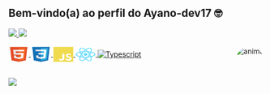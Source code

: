 ## Bem-vindo(a) ao perfil do Ayano-dev17 🤓

 <div>
   <a href="https://github.com/Ayano-dev17">
   <img height="180em" src="https://github-readme-stats.vercel.app/api?username=Ayano-dev17&show_icons=true&theme=tokyonight&include_all_commits=true&count_private=true"/>
   <img height="180em" src="https://github-readme-stats.vercel.app/api/top-langs/?username=Ayano-dev17&layout=compact&langs_count=6&theme=tokyonight"/>

</div>
<div style="display: inline_block"><br>
  <img align="center" alt="HTML" height="30" width="40" src="https://raw.githubusercontent.com/devicons/devicon/master/icons/html5/html5-original.svg">
  <img align="center" alt="CSS" height="30" width="40" src="https://raw.githubusercontent.com/devicons/devicon/master/icons/css3/css3-original.svg">
  <img align="center" alt="Js" height="30" width="40" src="https://raw.githubusercontent.com/devicons/devicon/master/icons/javascript/javascript-plain.svg">
  <img align="center" alt="React" height="30" width="40" src="https://raw.githubusercontent.com/devicons/devicon/master/icons/react/react-original.svg"> 
  <img align="center" alt="Typescript" height="30" width="40" src="https://cdn.jsdelivr.net/gh/devicons/devicon/icons/typescript/typescript-original.svg" />
          
  <img align="right" alt="anime" height="150" style="border-radius:50px;" src="https://viacarreira.com/wp-content/uploads/2015/09/apresentacao-de-tcc-15-dicas-uteis-para-voce-arrasar-10.gif">
</div>
 
 <br>

 
<div> 
  
 <a href="https://www.instagram.com/ayano_dev17/" target="_blank"><img src="https://img.shields.io/badge/-Instagram-%23E4405F?style=for-the-badge&logo=instagram&logoColor=white" target="_blank"></a>


</div>

